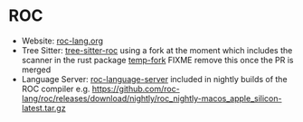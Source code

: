 # ROC
- Website: [roc-lang.org](https://roc-lang.org)
- Tree Sitter: [tree-sitter-roc](https://github.com/faldor20/tree-sitter-roc)
    using a fork at the moment which includes the scanner in the rust package [temp-fork](https://github.com/h2000/tree-sitter-roc) FIXME remove this once the PR is merged
- Language Server: [roc-language-server](https://github.com/roc-lang/roc/tree/main) included in nightly builds of the ROC compiler e.g. https://github.com/roc-lang/roc/releases/download/nightly/roc_nightly-macos_apple_silicon-latest.tar.gz
